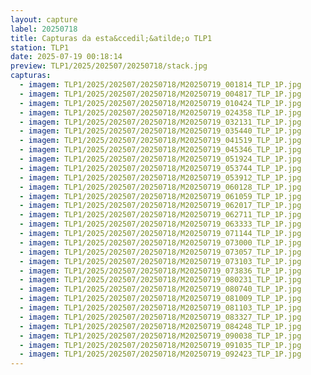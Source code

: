 ```yaml
---
layout: capture
label: 20250718
title: Capturas da esta&ccedil;&atilde;o TLP1
station: TLP1
date: 2025-07-19 00:18:14
preview: TLP1/2025/202507/20250718/stack.jpg
capturas:
  - imagem: TLP1/2025/202507/20250718/M20250719_001814_TLP_1P.jpg
  - imagem: TLP1/2025/202507/20250718/M20250719_004817_TLP_1P.jpg
  - imagem: TLP1/2025/202507/20250718/M20250719_010424_TLP_1P.jpg
  - imagem: TLP1/2025/202507/20250718/M20250719_024358_TLP_1P.jpg
  - imagem: TLP1/2025/202507/20250718/M20250719_032131_TLP_1P.jpg
  - imagem: TLP1/2025/202507/20250718/M20250719_035440_TLP_1P.jpg
  - imagem: TLP1/2025/202507/20250718/M20250719_041519_TLP_1P.jpg
  - imagem: TLP1/2025/202507/20250718/M20250719_045346_TLP_1P.jpg
  - imagem: TLP1/2025/202507/20250718/M20250719_051924_TLP_1P.jpg
  - imagem: TLP1/2025/202507/20250718/M20250719_053744_TLP_1P.jpg
  - imagem: TLP1/2025/202507/20250718/M20250719_053912_TLP_1P.jpg
  - imagem: TLP1/2025/202507/20250718/M20250719_060128_TLP_1P.jpg
  - imagem: TLP1/2025/202507/20250718/M20250719_061059_TLP_1P.jpg
  - imagem: TLP1/2025/202507/20250718/M20250719_062017_TLP_1P.jpg
  - imagem: TLP1/2025/202507/20250718/M20250719_062711_TLP_1P.jpg
  - imagem: TLP1/2025/202507/20250718/M20250719_063333_TLP_1P.jpg
  - imagem: TLP1/2025/202507/20250718/M20250719_071144_TLP_1P.jpg
  - imagem: TLP1/2025/202507/20250718/M20250719_073000_TLP_1P.jpg
  - imagem: TLP1/2025/202507/20250718/M20250719_073057_TLP_1P.jpg
  - imagem: TLP1/2025/202507/20250718/M20250719_073103_TLP_1P.jpg
  - imagem: TLP1/2025/202507/20250718/M20250719_073836_TLP_1P.jpg
  - imagem: TLP1/2025/202507/20250718/M20250719_080231_TLP_1P.jpg
  - imagem: TLP1/2025/202507/20250718/M20250719_080740_TLP_1P.jpg
  - imagem: TLP1/2025/202507/20250718/M20250719_081009_TLP_1P.jpg
  - imagem: TLP1/2025/202507/20250718/M20250719_081103_TLP_1P.jpg
  - imagem: TLP1/2025/202507/20250718/M20250719_083327_TLP_1P.jpg
  - imagem: TLP1/2025/202507/20250718/M20250719_084248_TLP_1P.jpg
  - imagem: TLP1/2025/202507/20250718/M20250719_090038_TLP_1P.jpg
  - imagem: TLP1/2025/202507/20250718/M20250719_091035_TLP_1P.jpg
  - imagem: TLP1/2025/202507/20250718/M20250719_092423_TLP_1P.jpg
---
```

